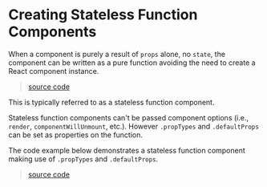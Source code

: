 # Creating Stateless Function Components

When a component is purely a result of `props` alone, no `state`, the component can be written as a pure function avoiding the need to create a React component instance.

> [source code](https://jsfiddle.net/5nzpxyuu/#tabs=js,result,html,resources)

This is typically referred to as a stateless function component.

Stateless function components can't be passed component options (i.e., `render`, `componentWillUnmount`, etc.). However `.propTypes` and `.defaultProps` can be set as properties on the function.

The code example below demonstrates a stateless function component making use of `.propTypes` and `.defaultProps`.

> [source code](https://jsfiddle.net/tpvjyp34/#tabs=js,result,html,resources)
